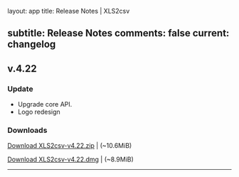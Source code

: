 layout: app
title: Release Notes | XLS2csv

subtitle: Release Notes
comments: false
current: changelog
---
<script>
  function DateDiff(sDate1){
      var  aDate,  oDate1,  oDate2,  iDays;
      aDate  =  sDate1.split("-")  
      oDate1  =  new  Date(aDate[1]  +  '-'  +  aDate[2]  +  '-'  +  aDate[0])  
      oDate2  =  new  Date()  
      iDays  =  parseInt(Math.abs(oDate1  -  oDate2)  /  1000  /  60  /  60  /24)
      return  iDays  
  }
</script>

## v.4.22
<script>
  var releaseDate = '2017-07-13';
  document.write("Released this version " + DateDiff(releaseDate) +  " days ago.  " + releaseDate)
</script>

### Update

- Upgrade core API.
- Logo redesign

### Downloads

[Download XLS2csv-v4.22.zip](http://www.filefactory.com/file/2yfxt1z2zdkh/XLS2csv-4.22.zip)    | (~10.6MiB)

[Download XLS2csv-v4.22.dmg](http://www.filefactory.com/file/5fv7u561omq9/XLS2csv-4.22.dmg)    | (~8.9MiB)


---
